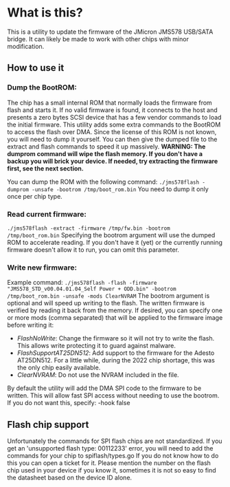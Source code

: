 # What is this?
This is a utility to update the firmware of the JMicron JMS578 USB/SATA bridge. It can likely be made to work with other chips with minor modification.

## How to use it
### Dump the BootROM:
The chip has a small internal ROM that normally loads the firmware from flash and starts it. If no valid firmware is found, it connects to the host and presents a zero bytes SCSI device that has a few vendor commands to load the initial firmware.
This utility adds some extra commands to the BootROM to access the flash over DMA. Since the license of this ROM is not known, you will need to dump it yourself. You can then give the dumped file to the extract and flash commands to speed it up massively.
**WARNING: The dumprom command will wipe the flash memory. If you don't have a backup you will brick your device.  If needed, try extracting the firmware first, see the next section.**

You can dump the ROM with the following command:
```./jms578flash -dumprom -unsafe -bootrom /tmp/boot_rom.bin```
You need to dump it only once per chip type.
### Read current firmware:
```./jms578flash -extract -firmware /tmp/fw.bin -bootrom /tmp/boot_rom.bin```
Specifying the bootrom argument will use the dumped ROM to accelerate reading. If you don't have it (yet) or the currently running firmware doesn't allow it to run, you can omit this parameter.
### Write new firmware:
Example command:
```./jms578flash -flash -firmware "JMS578_STD_v00.04.01.04_Self Power + ODD.bin" -bootrom /tmp/boot_rom.bin -unsafe -mods ClearNVRAM```
The bootrom argument is optional and will speed up writing to the flash. The written firmware is verified by reading it back from the memory.
If desired, you can specify one or more mods (comma separated) that will be applied to the firmware image before writing it:

 - *FlashNoWrite*: Change the firmware so it will not try to write the flash. This allows write protecting it to guard against malware.
 - *FlashSupportAT25DN512*: Add support to the firmware for the Adesto AT25DN512. For a little while, during the 2022 chip shortage, this was the only chip easily available.
 - *ClearNVRAM*: Do not use the NVRAM included in the file.
 
By default the utility will add the DMA SPI code to the firmware to be written. This will allow fast SPI access without needing to use the bootrom. If you do not want this, specify: -hook false

## Flash chip support
Unfortunately the commands for SPI flash chips are not standardized. If you get an 'unsupported flash type: 00112233' error, you will need to add the commands for your chip to spiflash/types.go
If you do not know how to do this you can open a ticket for it. Please mention the number on the flash chip used in your device if you know it, sometimes it is not so easy to find the datasheet based on the device ID alone.

